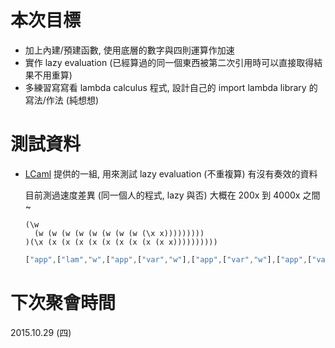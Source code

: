 # 本次目標

  * 加上內建/預建函數, 使用底層的數字與四則運算作加速
  * 實作 lazy evaluation (已經算過的同一個東西被第二次引用時可以直接取得結果不用重算)
  * 多練習寫寫看 lambda calculus 程式, 設計自己的 import lambda library 的寫法/作法 (純想想)

# 測試資料

  * [LCaml](https://github.com/LCamel/) 提供的一組, 用來測試 lazy evaluation (不重複算) 有沒有奏效的資料

    目前測過速度差異 (同一個人的程式, lazy 與否) 大概在 200x 到 4000x 之間~

    ```
    (\w
      (w (w (w (w (w (w (w (w (\x x)))))))))
    )(\x (x (x (x (x (x (x (x (x (x x))))))))))
    ```

    ```javascript
    ["app",["lam","w",["app",["var","w"],["app",["var","w"],["app",["var","w"],["app",["var","w"],["app",["var","w"],["app",["var","w"],["app",["var","w"],["app",["var","w"],["lam","x",["var","x"]]]]]]]]]]],["lam","x",["app",["var","x"],["app",["var","x"],["app",["var","x"],["app",["var","x"],["app",["var","x"],["app",["var","x"],["app",["var","x"],["app",["var","x"],["app",["var","x"],["var","x"]]]]]]]]]]]]
    ```

# 下次聚會時間

2015.10.29 (四)
